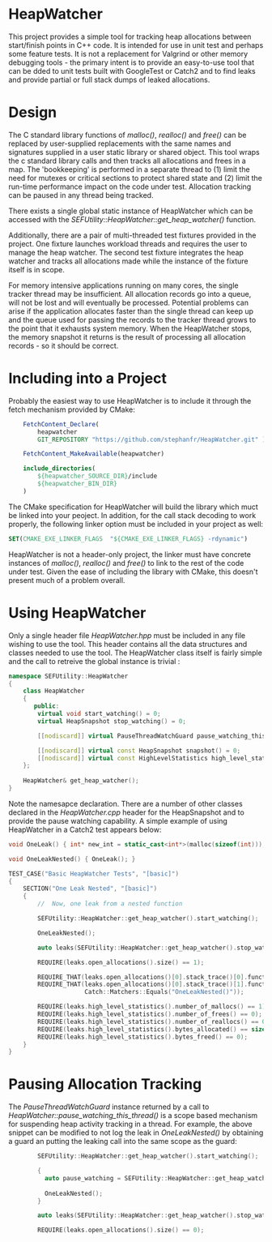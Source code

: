 # HeapWatcher

This project provides a simple tool for tracking heap allocations between start/finish points in C++ code.  It is intended for use in unit test and perhaps some feature tests.  It is not a replacement for Valgrind or other memory debugging tools - the primary intent is to provide an easy-to-use tool that can be dded to unit tests built with GoogleTest or Catch2 and to find leaks and provide partial or full stack dumps of leaked allocations.

# Design

The C standard library functions of _malloc()_, _realloc()_ and _free()_ can be replaced by user-supplied replacements with the same names and signatures supplied in a user static library or shared object.  This tool wraps the c standard library calls and then tracks all allocations and frees in a map.  The 'bookkeeping' is performed in a separate thread to (1) limit the need for mutexes or critical sections to protect shared state and (2) limit the run-time performance impact on the code under test.  Allocation tracking can be paused in any thread being tracked.

There exists a single global static instance of HeapWatcher which can be accessed with the _SEFUtility::HeapWatcher::get_heap_watcher()_ function.

Additionally, there are a pair of multi-threaded test fixtures provided in the project.  One fixture launches workload threads and requires the user to manage the heap watcher.  The second test fixture integrates the heap watcher and tracks all allocations made while the instance of the fixture itself is in scope.

For memory intensive applications running on many cores, the single tracker thread may be insufficient.  All allocation records go into a queue, will not be lost and will eventually be processed.  Potential problems can arise if the application allocates faster than the single thread can keep up and the queue used for passing the records to the tracker thread grows to the point that it exhausts system memory.  When the HeapWatcher stops, the memory snapshot it returns is the result of processing all allocation records - so it should be correct.

# Including into a Project

Probably the easiest way to use HeapWatcher is to include it through the fetch mechanism provided by CMake:

````cmake
    FetchContent_Declare(
        heapwatcher
        GIT_REPOSITORY "https://github.com/stephanfr/HeapWatcher.git" )

    FetchContent_MakeAvailable(heapwatcher)

    include_directories(
        ${heapwatcher_SOURCE_DIR}/include
        ${heapwatcher_BIN_DIR}
    )
````

The CMake specification for HeapWatcher will build the library which muct be linked into your peoject.  In addition, for the call stack decoding to work properly, the following linker option must be included in your project as well:

````cmake
SET(CMAKE_EXE_LINKER_FLAGS  "${CMAKE_EXE_LINKER_FLAGS} -rdynamic")
````

HeapWatcher is not a header-only project, the linker must have concrete instances of _malloc()_, _realloc()_ and _free()_ to link to the rest of the code under test.  Given the ease of including the library with CMake, this doesn't present much of a problem overall.

# Using HeapWatcher

Only a single header file _HeapWatcher.hpp_ must be included in any file wishing to use the tool.  This header contains all the data structures and classes needed to use the tool.  The HeapWatcher class itself is fairly simple and the call to retreive the global instance is trivial :

````cpp
namespace SEFUtility::HeapWatcher
{
    class HeapWatcher
    {
       public:
        virtual void start_watching() = 0;
        virtual HeapSnapshot stop_watching() = 0;

        [[nodiscard]] virtual PauseThreadWatchGuard pause_watching_this_thread() = 0;

        [[nodiscard]] virtual const HeapSnapshot snapshot() = 0;
        [[nodiscard]] virtual const HighLevelStatistics high_level_stats() = 0;
    };
    
    HeapWatcher& get_heap_watcher();
}
````

Note the namesapce declaration.  There are a number of other classes declared in the _HeapWatcher.cpp_ header for the HeapSnapshot and to provide the pause watching capability.  A simple example of using HeapWatcher in a Catch2 test appears below:

````cpp
void OneLeak() { int* new_int = static_cast<int*>(malloc(sizeof(int))); }

void OneLeakNested() { OneLeak(); }

TEST_CASE("Basic HeapWatcher Tests", "[basic]")
{
    SECTION("One Leak Nested", "[basic]")
    {
        //  Now, one leak from a nested function

        SEFUtility::HeapWatcher::get_heap_watcher().start_watching();

        OneLeakNested();

        auto leaks(SEFUtility::HeapWatcher::get_heap_watcher().stop_watching());

        REQUIRE(leaks.open_allocations().size() == 1);

        REQUIRE_THAT(leaks.open_allocations()[0].stack_trace()[0].function(), Catch::Matchers::Equals("OneLeak()"));
        REQUIRE_THAT(leaks.open_allocations()[0].stack_trace()[1].function(),
                     Catch::Matchers::Equals("OneLeakNested()"));

        REQUIRE(leaks.high_level_statistics().number_of_mallocs() == 1);
        REQUIRE(leaks.high_level_statistics().number_of_frees() == 0);
        REQUIRE(leaks.high_level_statistics().number_of_reallocs() == 0);
        REQUIRE(leaks.high_level_statistics().bytes_allocated() == sizeof(int));
        REQUIRE(leaks.high_level_statistics().bytes_freed() == 0);
    }
}
````

# Pausing Allocation Tracking

The _PauseThreadWatchGuard_ instance returned by a call to _HeapWatcher::pause_watching_this_thread()_ is a scope based mechanism for suspending heap activity tracking in a thread.  For example, the above snippet can be modified to not log the leak in _OneLeakNested()_ by obtaining a guard an putting the leaking call into the same scope as the guard:

````cpp
        SEFUtility::HeapWatcher::get_heap_watcher().start_watching();

        {
          auto pause_watching = SEFUtility::HeapWatcher::get_heap_watcher().pause_watching_this_thread();
          
          OneLeakNested();
        }

        auto leaks(SEFUtility::HeapWatcher::get_heap_watcher().stop_watching());

        REQUIRE(leaks.open_allocations().size() == 0);
````

    

